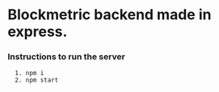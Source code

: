 # Blockmetric backend made in express.

### Instructions to run the server

```
  1. npm i 
  2. npm start
```